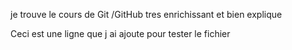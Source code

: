 je trouve le cours de Git /GitHub tres enrichissant et bien explique

Ceci est une ligne que j ai ajoute pour tester le fichier

